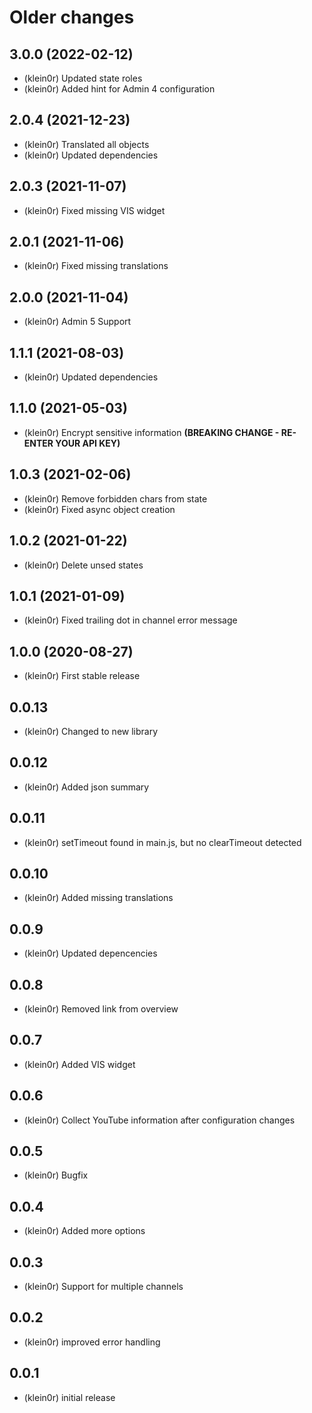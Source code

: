 # Older changes
## 3.0.0 (2022-02-12)

* (klein0r) Updated state roles
* (klein0r) Added hint for Admin 4 configuration

## 2.0.4 (2021-12-23)

* (klein0r) Translated all objects
* (klein0r) Updated dependencies

## 2.0.3 (2021-11-07)

* (klein0r) Fixed missing VIS widget

## 2.0.1 (2021-11-06)

* (klein0r) Fixed missing translations

## 2.0.0 (2021-11-04)

* (klein0r) Admin 5 Support

## 1.1.1 (2021-08-03)

* (klein0r) Updated dependencies

## 1.1.0 (2021-05-03)

* (klein0r) Encrypt sensitive information **(BREAKING CHANGE - RE-ENTER YOUR API KEY)**

## 1.0.3 (2021-02-06)

* (klein0r) Remove forbidden chars from state
* (klein0r) Fixed async object creation

## 1.0.2 (2021-01-22)

* (klein0r) Delete unsed states

## 1.0.1 (2021-01-09)

* (klein0r) Fixed trailing dot in channel error message

## 1.0.0 (2020-08-27)

* (klein0r) First stable release

## 0.0.13

* (klein0r) Changed to new library

## 0.0.12

* (klein0r) Added json summary

## 0.0.11

* (klein0r) setTimeout found in main.js, but no clearTimeout detected

## 0.0.10

* (klein0r) Added missing translations

## 0.0.9

* (klein0r) Updated depencencies

## 0.0.8

* (klein0r) Removed link from overview

## 0.0.7

* (klein0r) Added VIS widget

## 0.0.6

* (klein0r) Collect YouTube information after configuration changes

## 0.0.5

* (klein0r) Bugfix

## 0.0.4

* (klein0r) Added more options

## 0.0.3

* (klein0r) Support for multiple channels

## 0.0.2

* (klein0r) improved error handling

## 0.0.1

* (klein0r) initial release
